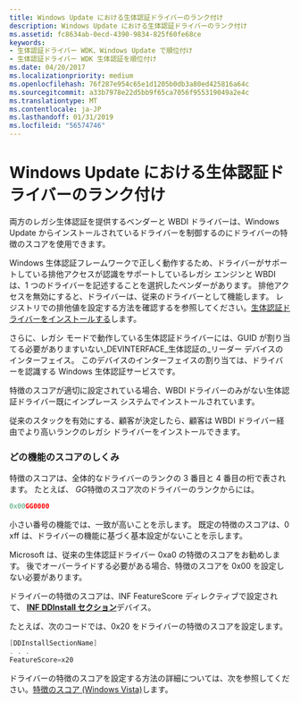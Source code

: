 ```yaml
---
title: Windows Update における生体認証ドライバーのランク付け
description: Windows Update における生体認証ドライバーのランク付け
ms.assetid: fc8634ab-0ecd-4390-9834-825f60fe68ce
keywords:
- 生体認証ドライバー WDK、Windows Update で順位付け
- 生体認証ドライバー WDK 生体認証を順位付け
ms.date: 04/20/2017
ms.localizationpriority: medium
ms.openlocfilehash: 76f287e954c65e1d1205b0db3a80ed425816a64c
ms.sourcegitcommit: a33b7978e22d5bb9f65ca7056f955319049a2e4c
ms.translationtype: MT
ms.contentlocale: ja-JP
ms.lasthandoff: 01/31/2019
ms.locfileid: "56574746"
---
```

# <a name="ranking-a-biometric-driver-on-windows-update"></a>Windows Update における生体認証ドライバーのランク付け


両方のレガシ生体認証を提供するベンダーと WBDI ドライバーは、Windows Update からインストールされているドライバーを制御するのにドライバーの特徴のスコアを使用できます。

Windows 生体認証フレームワークで正しく動作するため、ドライバーがサポートしている排他アクセスが認識をサポートしているレガシ エンジンと WBDI は、1 つのドライバーを記述することを選択したベンダーがあります。 排他アクセスを無効にすると、ドライバーは、従来のドライバーとして機能します。 レジストリでの排他値を設定する方法を確認するを参照してください。[生体認証ドライバーをインストールする](installing-a-biometric-driver.md)します。

さらに、レガシ モードで動作している生体認証ドライバーには、GUID が割り当てる必要がありますいない\_DEVINTERFACE\_生体認証の\_リーダー デバイスのインターフェイス。 このデバイスのインターフェイスの割り当ては、ドライバーを認識する Windows 生体認証サービスです。

特徴のスコアが適切に設定されている場合、WBDI ドライバーのみがない生体認証ドライバー既にインプレース システムでインストールされています。

従来のスタックを有効にする、顧客が決定したら、顧客は WBDI ドライバー経由でより高いランクのレガシ ドライバーをインストールできます。

### <a name="span-idhowfeaturescoreworksspanspan-idhowfeaturescoreworksspanhow-feature-score-works"></a><span id="how_feature_score_works"></span><span id="HOW_FEATURE_SCORE_WORKS"></span>どの機能のスコアのしくみ

特徴のスコアは、全体的なドライバーのランクの 3 番目と 4 番目の桁で表されます。 たとえば、 *GG*特徴のスコア次のドライバーのランクからには。

```cpp
0x00GG0000 
```

小さい番号の機能では、一致が高いことを示します。 既定の特徴のスコアは、0 xff は、ドライバーの機能に基づく基本設定がないことを示します。

Microsoft は、従来の生体認証ドライバー 0xa0 の特徴のスコアをお勧めします。 後でオーバーライドする必要がある場合、特徴のスコアを 0x00 を設定しない必要があります。

ドライバーの特徴のスコアは、INF FeatureScore ディレクティブで設定されて、 [ **INF DDInstall セクション**](https://msdn.microsoft.com/library/windows/hardware/ff547344)デバイス。

たとえば、次のコードでは、0x20 をドライバーの特徴のスコアを設定します。

```cpp
[DDInstallSectionName]
. . .
FeatureScore=x20
```

ドライバーの特徴のスコアを設定する方法の詳細については、次を参照してください。[特徴のスコア (Windows Vista)](https://go.microsoft.com/fwlink/p/?linkid=132806)します。

 

 






